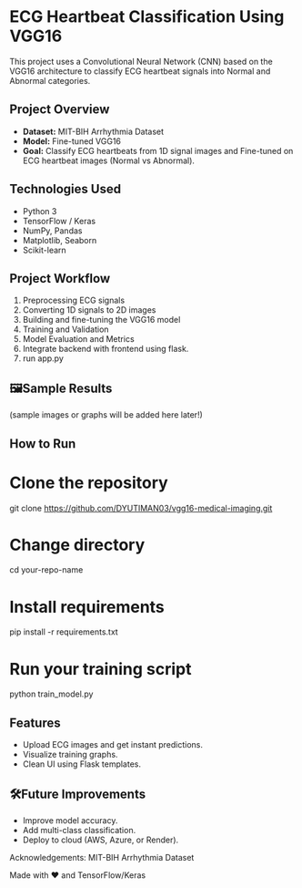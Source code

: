 # ECG Heartbeat Classification Using VGG16

This project uses a Convolutional Neural Network (CNN) based on the VGG16 architecture to classify ECG heartbeat signals into Normal and Abnormal categories.

## Project Overview

- **Dataset:** MIT-BIH Arrhythmia Dataset
- **Model:** Fine-tuned VGG16 
- **Goal:** Classify ECG heartbeats from 1D signal images and Fine-tuned on ECG heartbeat images (Normal vs Abnormal).

## Technologies Used

- Python 3
- TensorFlow / Keras
- NumPy, Pandas
- Matplotlib, Seaborn
- Scikit-learn

## Project Workflow

1. Preprocessing ECG signals
2. Converting 1D signals to 2D images
3. Building and fine-tuning the VGG16 model
4. Training and Validation
5. Model Evaluation and Metrics
6. Integrate backend with frontend using flask.
7. run app.py

## 🖼Sample Results

(sample images or graphs will be added here later!)

## How to Run

# Clone the repository
git clone https://github.com/DYUTIMAN03/vgg16-medical-imaging.git

# Change directory
cd your-repo-name

# Install requirements
pip install -r requirements.txt

# Run your training script
python train_model.py

## Features

- Upload ECG images and get instant predictions.
- Visualize training graphs.
- Clean UI using Flask templates.

## 🛠Future Improvements

- Improve model accuracy.
- Add multi-class classification.
- Deploy to cloud (AWS, Azure, or Render).


Acknowledgements:
MIT-BIH Arrhythmia Dataset

Made with ❤️ and TensorFlow/Keras
